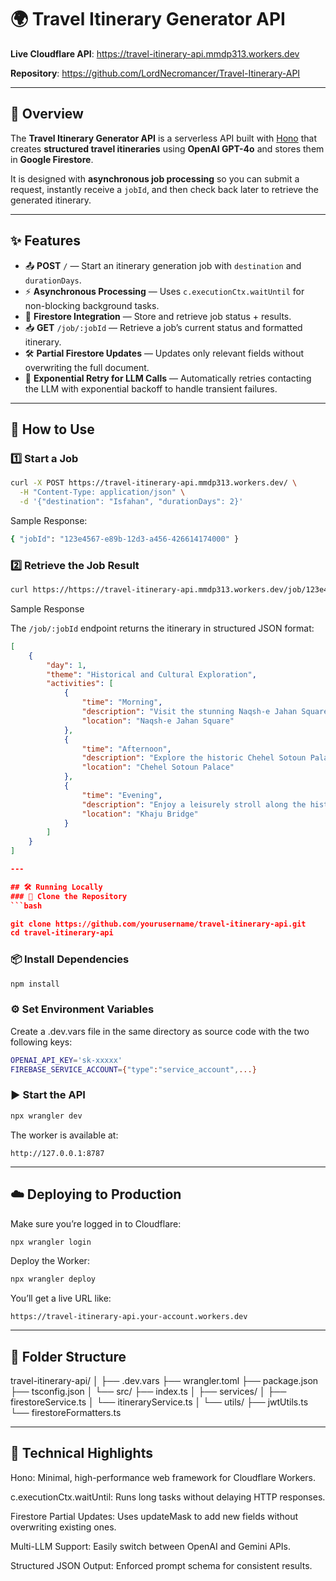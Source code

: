 # 🌍 Travel Itinerary Generator API

**Live Cloudflare API**: https://travel-itinerary-api.mmdp313.workers.dev

**Repository**: https://github.com/LordNecromancer/Travel-Itinerary-API

---

## 📌 Overview

The **Travel Itinerary Generator API** is a serverless API built with [Hono](https://hono.dev) that creates **structured travel itineraries** using **OpenAI GPT-4o** and stores them in **Google Firestore**.

It is designed with **asynchronous job processing** so you can submit a request, instantly receive a `jobId`, and then check back later to retrieve the generated itinerary.  

---

## ✨ Features

- 📤 **POST** `/` — Start an itinerary generation job with `destination` and `durationDays`.
- ⚡ **Asynchronous Processing** — Uses `c.executionCtx.waitUntil` for non-blocking background tasks.
- 💾 **Firestore Integration** — Store and retrieve job status + results.
- 📥 **GET** `/job/:jobId` — Retrieve a job’s current status and formatted itinerary.
- 🛠 **Partial Firestore Updates** — Updates only relevant fields without overwriting the full document.
- 🔄 **Exponential Retry for LLM Calls** — Automatically retries contacting the LLM with exponential backoff to handle transient failures.


---

## 🚀 How to Use

### 1️⃣ Start a Job

```bash
curl -X POST https://travel-itinerary-api.mmdp313.workers.dev/ \
  -H "Content-Type: application/json" \
  -d '{"destination": "Isfahan", "durationDays": 2}'
```
Sample Response:
```bash
{ "jobId": "123e4567-e89b-12d3-a456-426614174000" }
```
### 2️⃣ Retrieve the Job Result
```bash
curl https://https://travel-itinerary-api.mmdp313.workers.dev/job/123e4567-e89b-12d3-a456-426614174000
```
Sample Response

The `/job/:jobId` endpoint returns the itinerary in structured JSON format:

```json
[
    {
        "day": 1,
        "theme": "Historical and Cultural Exploration",
        "activities": [
            {
                "time": "Morning",
                "description": "Visit the stunning Naqsh-e Jahan Square, a UNESCO World Heritage site featuring magnificent architecture including the Shah Mosque.",
                "location": "Naqsh-e Jahan Square"
            },
            {
                "time": "Afternoon",
                "description": "Explore the historic Chehel Sotoun Palace, known for its Persian garden and beautiful wall paintings that tell stories of the Safavid era.",
                "location": "Chehel Sotoun Palace"
            },
            {
                "time": "Evening",
                "description": "Enjoy a leisurely stroll along the historic Khaju Bridge, known for its beautiful arches and vibrant evening atmosphere.",
                "location": "Khaju Bridge"
            }
        ]
    }
]

---

## 🛠️ Running Locally
### 🔄 Clone the Repository
```bash

git clone https://github.com/yourusername/travel-itinerary-api.git
cd travel-itinerary-api
```

### 📦 Install Dependencies
```bash
npm install
```

### ⚙️ Set Environment Variables
Create a .dev.vars file in the same directory as source code with the two following keys:
```bash
OPENAI_API_KEY='sk-xxxxx'
FIREBASE_SERVICE_ACCOUNT={"type":"service_account",...}
```

### ▶️ Start the API
```bash
npx wrangler dev
```

The worker is available at:
```
http://127.0.0.1:8787
```
---

## ☁️ Deploying to Production

Make sure you’re logged in to Cloudflare:
```bash
npx wrangler login
```

Deploy the Worker:

```bash
npx wrangler deploy
```

You’ll get a live URL like:
```
https://travel-itinerary-api.your-account.workers.dev
```
---

## 📂 Folder Structure

travel-itinerary-api/
│
├── .dev.vars
├── wrangler.toml
├── package.json
├── tsconfig.json
│
└── src/
    ├── index.ts
    │
    ├── services/
    │   ├── firestoreService.ts
    │   └── itineraryService.ts
    │
    └── utils/
        ├── jwtUtils.ts
        └── firestoreFormatters.ts

---

## 🧠 Technical Highlights

Hono: Minimal, high-performance web framework for Cloudflare Workers.

c.executionCtx.waitUntil: Runs long tasks without delaying HTTP responses.

Firestore Partial Updates: Uses updateMask to add new fields without overwriting existing ones.

Multi-LLM Support: Easily switch between OpenAI and Gemini APIs.

Structured JSON Output: Enforced prompt schema for consistent results.




